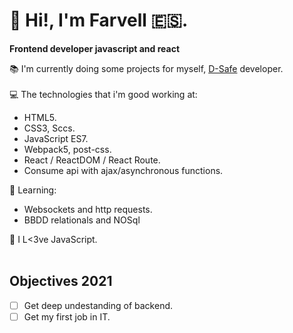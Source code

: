# 👋 Hi!, I'm Farvell 🇪🇸.

**Frontend developer javascript and react** <br>

 📚 I'm currently doing some projects for myself, <a href="https://discordsafe.com/">D-Safe</a> developer.<br><br>
 💻 The technologies that i'm good working at:
 
  - HTML5.
  - CSS3, Sccs.
  - JavaScript ES7.
  - Webpack5, post-css.
  - React / ReactDOM / React Route.
  - Consume api with ajax/asynchronous functions.
  
  
  💪 Learning:
  
  - Websockets and http requests.
  - BBDD relationals and NOSql
  
  
💛 I L<3ve JavaScript.<br><br>
 
 ## Objectives 2021
- [ ] Get deep undestanding of backend.
- [ ] Get my first job in IT.
